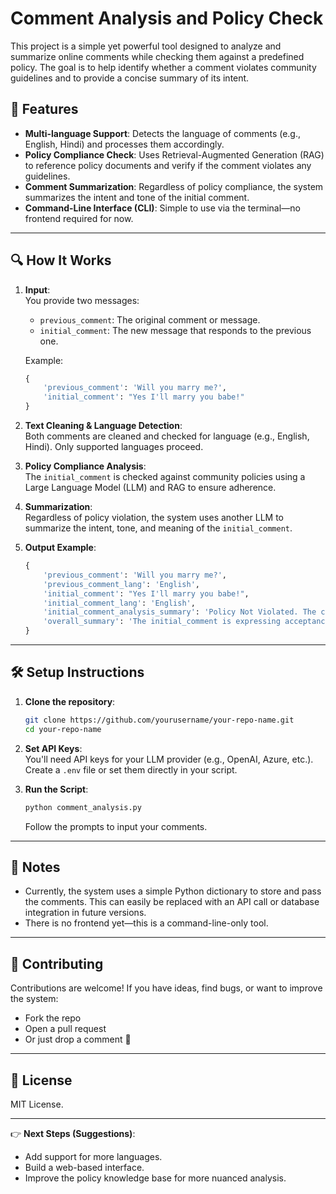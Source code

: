 # Comment Analysis and Policy Check

This project is a simple yet powerful tool designed to analyze and summarize online comments while checking them against a predefined policy. The goal is to help identify whether a comment violates community guidelines and to provide a concise summary of its intent.

## 🚀 Features

- **Multi-language Support**: Detects the language of comments (e.g., English, Hindi) and processes them accordingly.
- **Policy Compliance Check**: Uses Retrieval-Augmented Generation (RAG) to reference policy documents and verify if the comment violates any guidelines.
- **Comment Summarization**: Regardless of policy compliance, the system summarizes the intent and tone of the initial comment.
- **Command-Line Interface (CLI)**: Simple to use via the terminal—no frontend required for now.

---

## 🔍 How It Works

1. **Input**:\
   You provide two messages:

   - `previous_comment`: The original comment or message.
   - `initial_comment`: The new message that responds to the previous one.

   Example:

   ```python
   {
       'previous_comment': 'Will you marry me?',
       'initial_comment': "Yes I'll marry you babe!"
   }
   ```

2. **Text Cleaning & Language Detection**:\
   Both comments are cleaned and checked for language (e.g., English, Hindi). Only supported languages proceed.

3. **Policy Compliance Analysis**:\
   The `initial_comment` is checked against community policies using a Large Language Model (LLM) and RAG to ensure adherence.

4. **Summarization**:\
   Regardless of policy violation, the system uses another LLM to summarize the intent, tone, and meaning of the `initial_comment`.

5. **Output Example**:

   ```python
   {
       'previous_comment': 'Will you marry me?',
       'previous_comment_lang': 'English',
       'initial_comment': "Yes I'll marry you babe!",
       'initial_comment_lang': 'English',
       'initial_comment_analysis_summary': 'Policy Not Violated. The comment is in English, which is not specifically mentioned in the policies.',
       'overall_summary': 'The initial_comment is expressing acceptance of a proposal. It indicates a positive response to a question about marriage. The tone is affectionate, suggesting a romantic relationship. The speaker is agreeing to marry the person who made the proposal. The comment is enthusiastic and loving.'
   }
   ```

---

## 🛠 Setup Instructions

1. **Clone the repository**:

   ```bash
   git clone https://github.com/yourusername/your-repo-name.git
   cd your-repo-name
   ```

2. **Set API Keys**:\
   You'll need API keys for your LLM provider (e.g., OpenAI, Azure, etc.). Create a `.env` file or set them directly in your script.

3. **Run the Script**:

   ```bash
   python comment_analysis.py
   ```

   Follow the prompts to input your comments.

---

## 📝 Notes

- Currently, the system uses a simple Python dictionary to store and pass the comments. This can easily be replaced with an API call or database integration in future versions.
- There is no frontend yet—this is a command-line-only tool.

---

## 🤝 Contributing

Contributions are welcome! If you have ideas, find bugs, or want to improve the system:

- Fork the repo
- Open a pull request
- Or just drop a comment 🙂

---

## 📄 License

MIT License.

---

👉 **Next Steps (Suggestions)**:

- Add support for more languages.
- Build a web-based interface.
- Improve the policy knowledge base for more nuanced analysis.

